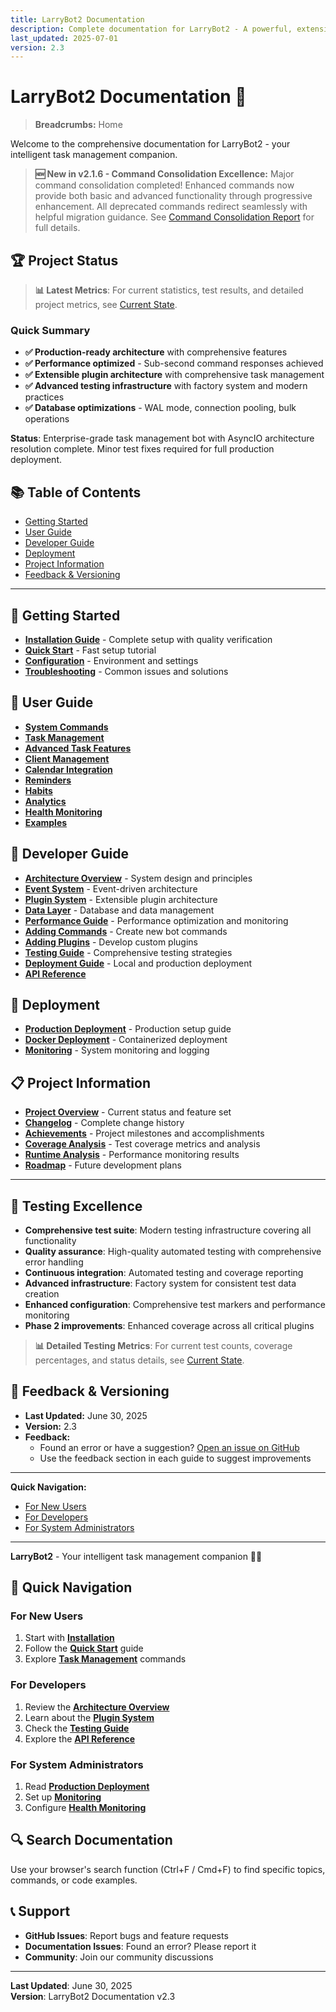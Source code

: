 ```yaml
---
title: LarryBot2 Documentation
description: Complete documentation for LarryBot2 - A powerful, extensible Telegram bot with enhanced unified commands
last_updated: 2025-07-01
version: 2.3
---
```


# LarryBot2 Documentation 🤖

> **Breadcrumbs:** Home

Welcome to the comprehensive documentation for LarryBot2 - your intelligent task management companion.

> **🆕 New in v2.1.6 - Command Consolidation Excellence:** Major command consolidation completed! Enhanced commands now provide both basic and advanced functionality through progressive enhancement. All deprecated commands redirect seamlessly with helpful migration guidance. See [Command Consolidation Report](../COMMAND_CONSOLIDATION_REPORT.md) for full details.

## 🏆 Project Status

> **📊 Latest Metrics**: For current statistics, test results, and detailed project metrics, see [Current State](project/current-state.md).

### Quick Summary
- **✅ Production-ready architecture** with comprehensive features
- **✅ Performance optimized** - Sub-second command responses achieved  
- **✅ Extensible plugin architecture** with comprehensive task management
- **✅ Advanced testing infrastructure** with factory system and modern practices
- **✅ Database optimizations** - WAL mode, connection pooling, bulk operations

**Status**: Enterprise-grade task management bot with AsyncIO architecture resolution complete. Minor test fixes required for full production deployment.

## 📚 Table of Contents
- [Getting Started](#getting-started)
- [User Guide](#user-guide)
- [Developer Guide](#developer-guide)
- [Deployment](#deployment)
- [Project Information](#project-information)
- [Feedback & Versioning](#feedback--versioning)

---

## 🚀 Getting Started
- **[Installation Guide](getting-started/installation.md)** - Complete setup with quality verification
- **[Quick Start](getting-started/quick-start.md)** - Fast setup tutorial
- **[Configuration](getting-started/configuration.md)** - Environment and settings
- **[Troubleshooting](getting-started/troubleshooting.md)** - Common issues and solutions

## 👥 User Guide
- **[System Commands](user-guide/commands/system-commands.md)**
- **[Task Management](user-guide/commands/task-management.md)**
- **[Advanced Task Features](user-guide/features/advanced-tasks.md)**
- **[Client Management](user-guide/commands/client-management.md)**
- **[Calendar Integration](user-guide/commands/calendar-integration.md)**
- **[Reminders](user-guide/commands/reminders.md)**
- **[Habits](user-guide/commands/habits.md)**
- **[Analytics](user-guide/features/analytics.md)**
- **[Health Monitoring](user-guide/features/health-monitoring.md)**
- **[Examples](user-guide/examples.md)**

## 🔧 Developer Guide
- **[Architecture Overview](developer-guide/architecture/overview.md)** - System design and principles
- **[Event System](developer-guide/architecture/event-system.md)** - Event-driven architecture
- **[Plugin System](developer-guide/architecture/plugin-system.md)** - Extensible plugin architecture
- **[Data Layer](developer-guide/architecture/data-layer.md)** - Database and data management
- **[Performance Guide](developer-guide/performance/README.md)** - Performance optimization and monitoring
- **[Adding Commands](developer-guide/development/adding-commands.md)** - Create new bot commands
- **[Adding Plugins](developer-guide/development/adding-plugins.md)** - Develop custom plugins
- **[Testing Guide](developer-guide/development/testing.md)** - Comprehensive testing strategies
- **[Deployment Guide](developer-guide/development/deployment.md)** - Local and production deployment
- **[API Reference](developer-guide/api-reference/)**

## 🚀 Deployment
- **[Production Deployment](deployment/production.md)** - Production setup guide
- **[Docker Deployment](deployment/docker.md)** - Containerized deployment
- **[Monitoring](deployment/monitoring.md)** - System monitoring and logging

## 📋 Project Information
- **[Project Overview](project/README.md)** - Current status and feature set
- **[Changelog](project/changelog.md)** - Complete change history
- **[Achievements](project/achievements.md)** - Project milestones and accomplishments
- **[Coverage Analysis](project/coverage-analysis.md)** - Test coverage metrics and analysis
- **[Runtime Analysis](project/runtime-analysis.md)** - Performance monitoring results
- **[Roadmap](project/roadmap.md)** - Future development plans

---

## 🧪 Testing Excellence
- **Comprehensive test suite**: Modern testing infrastructure covering all functionality
- **Quality assurance**: High-quality automated testing with comprehensive error handling
- **Continuous integration**: Automated testing and coverage reporting
- **Advanced infrastructure**: Factory system for consistent test data creation
- **Enhanced configuration**: Comprehensive test markers and performance monitoring
- **Phase 2 improvements**: Enhanced coverage across all critical plugins

> **📊 Detailed Testing Metrics**: For current test counts, coverage percentages, and status details, see [Current State](project/current-state.md).

## 📝 Feedback & Versioning
- **Last Updated:** June 30, 2025
- **Version:** 2.3
- **Feedback:**
  - Found an error or have a suggestion? [Open an issue on GitHub](https://github.com/your-repo/issues)
  - Use the feedback section in each guide to suggest improvements

---

**Quick Navigation:**
- [For New Users](getting-started/installation.md)
- [For Developers](developer-guide/architecture/overview.md)
- [For System Administrators](deployment/production.md)

---

**LarryBot2** - Your intelligent task management companion 🤖✨

## 🎯 Quick Navigation

### For New Users
1. Start with **[Installation](getting-started/installation.md)**
2. Follow the **[Quick Start](getting-started/quick-start.md)** guide
3. Explore **[Task Management](user-guide/commands/task-management.md)** commands

### For Developers
1. Review the **[Architecture Overview](developer-guide/architecture/overview.md)**
2. Learn about the **[Plugin System](developer-guide/architecture/plugin-system.md)**
3. Check the **[Testing Guide](developer-guide/development/testing.md)**
4. Explore the **[API Reference](developer-guide/api-reference/)**

### For System Administrators
1. Read **[Production Deployment](deployment/production.md)**
2. Set up **[Monitoring](deployment/monitoring.md)**
3. Configure **[Health Monitoring](user-guide/features/health-monitoring.md)**

## 🔍 Search Documentation

Use your browser's search function (Ctrl+F / Cmd+F) to find specific topics, commands, or code examples.

## 📞 Support

- **GitHub Issues**: Report bugs and feature requests
- **Documentation Issues**: Found an error? Please report it
- **Community**: Join our community discussions

---

**Last Updated**: June 30, 2025  
**Version**: LarryBot2 Documentation v2.3 